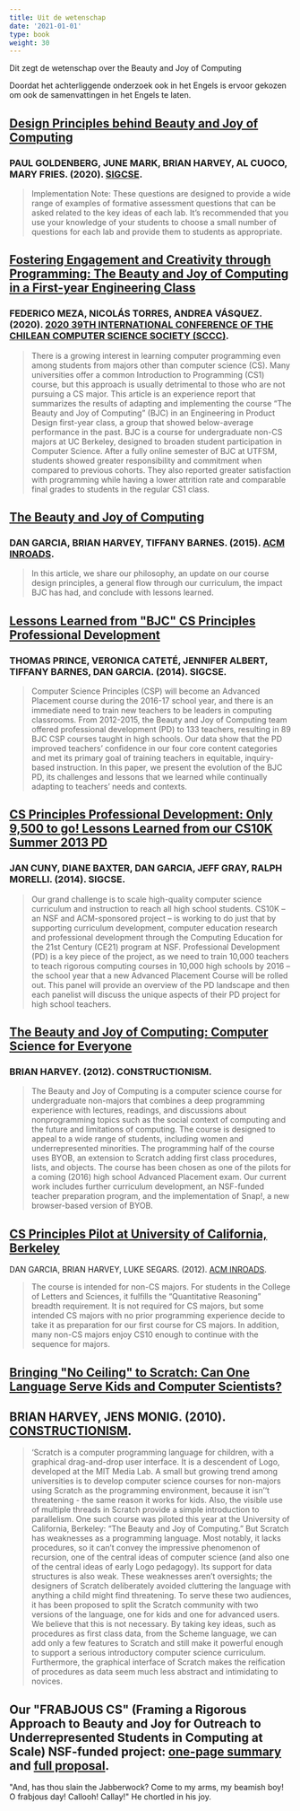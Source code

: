 ```yaml
---
title: Uit de wetenschap
date: '2021-01-01'
type: book
weight: 30
---
```


Dit zegt de wetenschap over the Beauty and Joy of Computing
<!--more-->

Doordat het achterliggende onderzoek ook in het Engels is ervoor gekozen om ook de samenvattingen in het Engels te laten.


## [Design Principles behind Beauty and Joy of Computing](https://bjc.berkeley.edu/documents/2020%20SIGCSE%20-%20Design%20Principles%20behind%20Beauty%20and%20Joy%20of%20Computing.pdf)
### PAUL GOLDENBERG, JUNE MARK, BRIAN HARVEY, AL CUOCO, MARY FRIES. (2020). [SIGCSE](https://dl.acm.org/doi/10.1145/3328778.3366794).
> Implementation Note: These questions are designed to provide a wide range of examples of formative assessment questions that can be asked related to the key ideas of each lab. It’s recommended that you use your knowledge of your students to choose a small number of questions for each lab and provide them to students as appropriate.

## [Fostering Engagement and Creativity through Programming: The Beauty and Joy of Computing in a First-year Engineering Class](https://bjc.berkeley.edu/documents/2020%20IEEE%20Xplore%20-%20Fostering%20Engagement%20and%20Creativity%20through%20Programming.pdf)
### FEDERICO MEZA, NICOLÁS TORRES, ANDREA VÁSQUEZ. (2020). [2020 39TH INTERNATIONAL CONFERENCE OF THE CHILEAN COMPUTER SCIENCE SOCIETY (SCCC)](https://doi.org/10.1109/SCCC51225.2020.9281159).
> There is a growing interest in learning computer programming even among students from majors other than computer science (CS). Many universities offer a common Introduction to Programming (CS1) course, but this approach is usually detrimental to those who are not pursuing a CS major. This article is an experience report that summarizes the results of adapting and implementing the course “The Beauty and Joy of Computing” (BJC) in an Engineering in Product Design first-year class, a group that showed below-average performance in the past. BJC is a course for undergraduate non-CS majors at UC Berkeley, designed to broaden student participation in Computer Science. After a fully online semester of BJC at UTFSM, students showed greater responsibility and commitment when compared to previous cohorts. They also reported greater satisfaction with programming while having a lower attrition rate and comparable final grades to students in the regular CS1 class.

## [The Beauty and Joy of Computing](https://bjc.berkeley.edu/documents/2015%20ACM%20Inroads%20-%20The%20Beauty%20and%20Joy%20of%20Computing.pdf)
### DAN GARCIA, BRIAN HARVEY, TIFFANY BARNES. (2015). [ACM INROADS](https://inroads.acm.org/article.cfm?aid=2835184).
> In this article, we share our philosophy, an update on our course design principles, a general flow through our curriculum, the impact BJC has had, and conclude with lessons learned.

## [Lessons Learned from "BJC" CS Principles Professional Development](https://bjc.berkeley.edu/documents/2014%20SIGCSE%20-%20Lessons%20Learned%20from%20BJC%20CS%20Principles%20Professional%20Development.pdf)
### THOMAS PRINCE, VERONICA CATETÉ, JENNIFER ALBERT, TIFFANY BARNES, DAN GARCIA. (2014). SIGCSE.
>Computer Science Principles (CSP) will become an Advanced Placement course during the 2016-17 school year, and there is an immediate need to train new teachers to be leaders in computing classrooms. From 2012-2015, the Beauty and Joy of Computing team offered professional development (PD) to 133 teachers, resulting in 89 BJC CSP courses taught in high schools. Our data show that the PD improved teachers’ confidence in our four core content categories and met its primary goal of training teachers in equitable, inquiry-based instruction. In this paper, we present the evolution of the BJC PD, its challenges and lessons that we learned while continually adapting to teachers’ needs and contexts.

## [CS Principles Professional Development: Only 9,500 to go! Lessons Learned from our CS10K Summer 2013 PD](https://bjc.berkeley.edu/documents/2014%20SIGCSE%20-%20CS%20Principles%20Professional%20Development-%20Only%209,500%20to%20go!%20Lessons%20Learned%20from%20our%20CS10K%20Summer%202013%20PD.pdf)
### JAN CUNY, DIANE BAXTER, DAN GARCIA, JEFF GRAY, RALPH MORELLI. (2014). SIGCSE.
>Our grand challenge is to scale high-quality computer science curriculum and instruction to reach all high school students. CS10K – an NSF and ACM-sponsored project – is working to do just that by supporting curriculum development, computer education research and professional development through the Computing Education for the 21st Century (CE21) program at NSF. Professional Development (PD) is a key piece of the project, as we need to train 10,000 teachers to teach rigorous computing courses in 10,000 high schools by 2016 – the school year that a new Advanced Placement Course will be rolled out. This panel will provide an overview of the PD landscape and then each panelist will discuss the unique aspects of their PD project for high school teachers.

## [The Beauty and Joy of Computing: Computer Science for Everyone](https://bjc.berkeley.edu/documents/2012%20Constructionism%20-%20The%20Beauty%20and%20Joy%20of%20Computing%20-%20Computer%20Science%20for%20Everyone.pdf)
### BRIAN HARVEY. (2012). CONSTRUCTIONISM.
>The Beauty and Joy of Computing is a computer science course for undergraduate non-majors that combines a deep programming experience with lectures, readings, and discussions about nonprogramming topics such as the social context of computing and the future and limitations of computing. The course is designed to appeal to a wide range of students, including women and underrepresented minorities. The programming half of the course uses BYOB, an extension to Scratch adding first class procedures, lists, and objects. The course has been chosen as one of the pilots for a coming (2016) high school Advanced Placement exam. Our current work includes further curriculum development, an NSF-funded teacher preparation program, and the implementation of Snap!, a new browser-based version of BYOB.

## [CS Principles Pilot at University of California, Berkeley](https://bjc.berkeley.edu/documents/2012%20ACM%20Inroads%20-%20CS%20Principles%20Pilot%20at%20University%20of%20California,%20Berkeley.pdf)
DAN GARCIA, BRIAN HARVEY, LUKE SEGARS. (2012). [ACM INROADS](https://dl.acm.org/citation.cfm?doid=2189835.2189853).
>The course is intended for non-CS majors. For students in the College of Letters and Sciences, it fulfills the “Quantitative Reasoning” breadth requirement. It is not required for CS majors, but some intended CS majors with no prior programming experience decide to take it as preparation for our first course for CS majors. In addition, many non-CS majors enjoy CS10 enough to continue with the sequence for majors.

## [Bringing "No Ceiling" to Scratch: Can One Language Serve Kids and Computer Scientists?](https://bjc.berkeley.edu/documents/2010%20Constructionism%20-%20Bringing%20No%20Ceiling%20to%20Scratch%20-%20Can%20One%20Language%20Serve%20Kids%20and%20Computer%20Scientists.pdf)
## BRIAN HARVEY, JENS MONIG. (2010). [CONSTRUCTIONISM](https://bjc.berkeley.edu/research/).
>‘Scratch is a computer programming language for children, with a graphical drag-and-drop user interface. It is a descendent of Logo, developed at the MIT Media Lab. A small but growing trend among universities is to develop computer science courses for non-majors using Scratch as the programming environment, because it isn’‘t threatening - the same reason it works for kids. Also, the visible use of multiple threads in Scratch provide a simple introduction to parallelism. One such course was piloted this year at the University of California, Berkeley: “The Beauty and Joy of Computing.” But Scratch has weaknesses as a programming language. Most notably, it lacks procedures, so it can’t convey the impressive phenomenon of recursion, one of the central ideas of computer science (and also one of the central ideas of early Logo pedagogy). Its support for data structures is also weak. These weaknesses aren’t oversights; the designers of Scratch deliberately avoided cluttering the language with anything a child might find threatening. To serve these two audiences, it has been proposed to split the Scratch community with two versions of the language, one for kids and one for advanced users. We believe that this is not necessary. By taking key ideas, such as procedures as first class data, from the Scheme language, we can add only a few features to Scratch and still make it powerful enough to support a serious introductory computer science curriculum. Furthermore, the graphical interface of Scratch makes the reification of procedures as data seem much less abstract and intimidating to novices.

## Our "FRABJOUS CS" (Framing a Rigorous Approach to Beauty and Joy for Outreach to Underrepresented Students in Computing at Scale) NSF-funded project: [one-page summary](https://bjc.berkeley.edu/documents/CE21-BYOBSummary.pdf) and [full proposal](https://bjc.berkeley.edu/documents/CE21-BYOBDescription.pdf).

"And, has thou slain the Jabberwock?
Come to my arms, my beamish boy!
O frabjous day! Callooh! Callay!"
He chortled in his joy.
